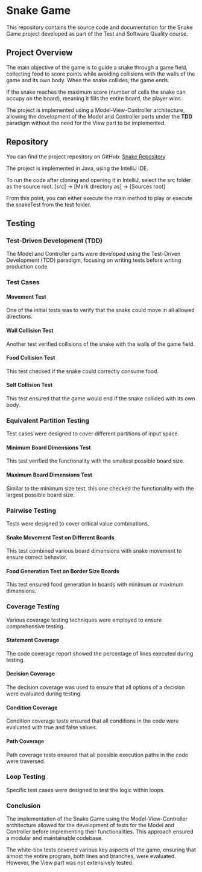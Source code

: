 # Snake Game

This repository contains the source code and documentation for the Snake Game project developed as part of the Test and Software Quality course.

## Project Overview

The main objective of the game is to guide a snake through a game field, collecting food to score points while avoiding collisions with the walls of the game and its own body. When the snake collides, the game ends.

If the snake reaches the maximum score (number of cells the snake can occupy on the board), meaning it fills the entire board, the player wins.

The project is implemented using a Model-View-Controller architecture, allowing the development of the Model and Controller parts under the **TDD** paradigm without the need for the View part to be implemented.

## Repository

You can find the project repository on GitHub: [Snake Repository](https://github.com/Ashwrai/Snake)

The project is implemented in Java, using the IntelliJ IDE.

To run the code after cloning and opening it in IntelliJ, select the src folder as the source root. [src] → [Mark directory as] → [Sources root]

From this point, you can either execute the main method to play or execute the snakeTest from the test folder.

## Testing

### Test-Driven Development (TDD)

The Model and Controller parts were developed using the Test-Driven Development (TDD) paradigm, focusing on writing tests before writing production code. 

### Test Cases

#### Movement Test

One of the initial tests was to verify that the snake could move in all allowed directions.

#### Wall Collision Test

Another test verified collisions of the snake with the walls of the game field.

#### Food Collision Test

This test checked if the snake could correctly consume food.

#### Self Collision Test

This test ensured that the game would end if the snake collided with its own body.

### Equivalent Partition Testing

Test cases were designed to cover different partitions of input space.

#### Minimum Board Dimensions Test

This test verified the functionality with the smallest possible board size.

#### Maximum Board Dimensions Test

Similar to the minimum size test, this one checked the functionality with the largest possible board size.

### Pairwise Testing

Tests were designed to cover critical value combinations.

#### Snake Movement Test on Different Boards

This test combined various board dimensions with snake movement to ensure correct behavior.

#### Food Generation Test on Border Size Boards

This test ensured food generation in boards with minimum or maximum dimensions.

### Coverage Testing

Various coverage testing techniques were employed to ensure comprehensive testing.

#### Statement Coverage

The code coverage report showed the percentage of lines executed during testing.

#### Decision Coverage

The decision coverage was used to ensure that all options of a decision were evaluated during testing.

#### Condition Coverage

Condition coverage tests ensured that all conditions in the code were evaluated with true and false values.

#### Path Coverage

Path coverage tests ensured that all possible execution paths in the code were traversed.

### Loop Testing

Specific test cases were designed to test the logic within loops.

### Conclusion

The implementation of the Snake Game using the Model-View-Controller architecture allowed for the development of tests for the Model and Controller before implementing their functionalities. This approach ensured a modular and maintainable codebase.

The white-box tests covered various key aspects of the game, ensuring that almost the entire program, both lines and branches, were evaluated. However, the View part was not extensively tested.


